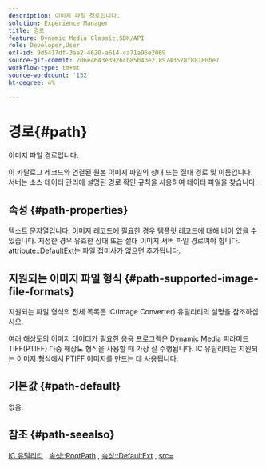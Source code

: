 ```yaml
---
description: 이미지 파일 경로입니다.
solution: Experience Manager
title: 경로
feature: Dynamic Media Classic,SDK/API
role: Developer,User
exl-id: 9d5417df-3aa2-4620-a614-ca71a96e2069
source-git-commit: 206e4643e3926cb85b4be2189743578f88180be7
workflow-type: tm+mt
source-wordcount: '152'
ht-degree: 4%

---
```


# 경로{#path}

이미지 파일 경로입니다.

이 카탈로그 레코드와 연결된 원본 이미지 파일의 상대 또는 절대 경로 및 이름입니다. 서버는 소스 데이터 관리에 설명된 경로 확인 규칙을 사용하여 데이터 파일을 찾습니다.

## 속성 {#path-properties}

텍스트 문자열입니다. 이미지 레코드에 필요한 경우 템플릿 레코드에 대해 비어 있을 수 있습니다. 지정한 경우 유효한 상대 또는 절대 이미지 서버 파일 경로여야 합니다. attribute::DefaultExt는 파일 접미사가 없으면 추가됩니다.

## 지원되는 이미지 파일 형식 {#path-supported-image-file-formats}

지원되는 파일 형식의 전체 목록은 IC(Image Converter) 유틸리티의 설명을 참조하십시오.

여러 해상도의 이미지 데이터가 필요한 응용 프로그램은 Dynamic Media 피라미드 TIFF(PTIFF) 다중 해상도 형식을 사용할 때 가장 잘 수행됩니다. IC 유틸리티는 지원되는 이미지 형식에서 PTIFF 이미지를 만드는 데 사용됩니다.

## 기본값 {#path-default}

없음.

## 참조 {#path-seealso}

[IC 유틸리티](/help/aem-is-ir-api/is-api/is-utils/utilities/r-ic.md) ,  [속성::RootPath](/help/aem-is-ir-api/is-api/image-catalog/image-serving-api-ref/c-image-catalog-reference/c-attributes-reference/r-rootpath.md) ,  [속성::DefaultExt](/help/aem-is-ir-api/is-api/image-catalog/image-serving-api-ref/c-image-catalog-reference/c-attributes-reference/r-defaultext.md) ,  [src=](/help/aem-is-ir-api/is-api/http-ref/image-serving-api-ref/c-http-protocol-reference/c-command-reference/r-src.md)

<!-- [attribute::LowerCasePaths]() -->
